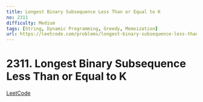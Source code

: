 ```yaml
---
title: Longest Binary Subsequence Less Than or Equal to K
no: 2311
difficulty: Medium
tags: [String, Dynamic Programming, Greedy, Memoization]
url: https://leetcode.com/problems/longest-binary-subsequence-less-than-or-equal-to-k/
---
```


# 2311. Longest Binary Subsequence Less Than or Equal to K

[LeetCode](https://leetcode.com/problems/longest-binary-subsequence-less-than-or-equal-to-k/)

